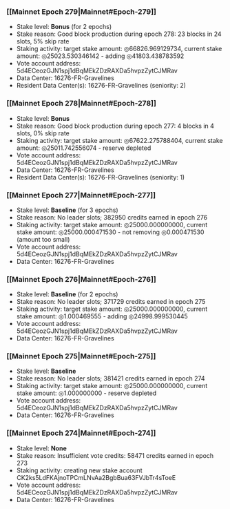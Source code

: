 ### [[Mainnet Epoch 279|Mainnet#Epoch-279]]
* Stake level: **Bonus** (for 2 epochs)
* Stake reason: Good block production during epoch 278: 23 blocks in 24 slots, 5% skip rate
* Staking activity: target stake amount: ◎66826.969129734, current stake amount: ◎25023.530346142 - adding ◎41803.438783592
* Vote account address: 5d4ECeozGJN1spj1dBqMEkZDzRAXDa5hvpzZytCJMRav
* Data Center: 16276-FR-Gravelines
* Resident Data Center(s): 16276-FR-Gravelines (seniority: 2)
### [[Mainnet Epoch 278|Mainnet#Epoch-278]]
* Stake level: **Bonus**
* Stake reason: Good block production during epoch 277: 4 blocks in 4 slots, 0% skip rate
* Staking activity: target stake amount: ◎67622.275788404, current stake amount: ◎25011.742556074 - reserve depleted
* Vote account address: 5d4ECeozGJN1spj1dBqMEkZDzRAXDa5hvpzZytCJMRav
* Data Center: 16276-FR-Gravelines
* Resident Data Center(s): 16276-FR-Gravelines (seniority: 1)
### [[Mainnet Epoch 277|Mainnet#Epoch-277]]
* Stake level: **Baseline** (for 3 epochs)
* Stake reason: No leader slots; 382950 credits earned in epoch 276
* Staking activity: target stake amount: ◎25000.000000000, current stake amount: ◎25000.000471530 - not removing ◎0.000471530 (amount too small)
* Vote account address: 5d4ECeozGJN1spj1dBqMEkZDzRAXDa5hvpzZytCJMRav
* Data Center: 16276-FR-Gravelines
### [[Mainnet Epoch 276|Mainnet#Epoch-276]]
* Stake level: **Baseline** (for 2 epochs)
* Stake reason: No leader slots; 371729 credits earned in epoch 275
* Staking activity: target stake amount: ◎25000.000000000, current stake amount: ◎1.000469555 - adding ◎24998.999530445
* Vote account address: 5d4ECeozGJN1spj1dBqMEkZDzRAXDa5hvpzZytCJMRav
* Data Center: 16276-FR-Gravelines
### [[Mainnet Epoch 275|Mainnet#Epoch-275]]
* Stake level: **Baseline**
* Stake reason: No leader slots; 381421 credits earned in epoch 274
* Staking activity: target stake amount: ◎25000.000000000, current stake amount: ◎1.000000000 - reserve depleted
* Vote account address: 5d4ECeozGJN1spj1dBqMEkZDzRAXDa5hvpzZytCJMRav
* Data Center: 16276-FR-Gravelines
### [[Mainnet Epoch 274|Mainnet#Epoch-274]]
* Stake level: **None**
* Stake reason: Insufficient vote credits: 58471 credits earned in epoch 273
* Staking activity: creating new stake account CK2ks5LdFKAjnoTPCmLNvAa2BgbBua63FVJbTr4sToeE
* Vote account address: 5d4ECeozGJN1spj1dBqMEkZDzRAXDa5hvpzZytCJMRav
* Data Center: 16276-FR-Gravelines